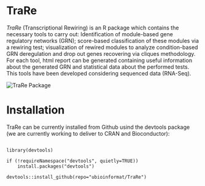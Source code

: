 # TraRe

*TraRe* (Transcriptional Rewiring) is an R package which contains the necessary tools to carry out: 
Identification of module-based gene regulatory networks (GRN); score-based classification of these modules 
via a rewiring test; visualization of rewired modules to analyze condition-based GRN deregulation and drop 
out genes recovering via cliques methodology. For each tool, html report can be generated containing useful 
information about the generated GRN and statistical data about the performed tests. This tools have been 
developed considering sequenced data (RNA-Seq).

![TraRe Package](C:/Users/Jesus/Dropbox/PhD/TraRe/vignettes/TraRe.png)

# Installation 
TraRe can be currently installed from Github usind the devtools package (we are currently working to deliver to CRAN and Bioconductor):

```{r, eval=FALSE}

library(devtools)

if (!requireNamespace("devtools", quietly=TRUE))
    install.packages("devtools")

devtools::install_github(repo="ubioinformat/TraRe")
```